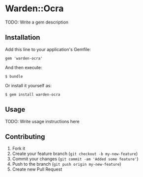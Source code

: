 # Warden::Ocra

TODO: Write a gem description

## Installation

Add this line to your application's Gemfile:

    gem 'warden-ocra'

And then execute:

    $ bundle

Or install it yourself as:

    $ gem install warden-ocra

## Usage

TODO: Write usage instructions here

## Contributing

1. Fork it
2. Create your feature branch (`git checkout -b my-new-feature`)
3. Commit your changes (`git commit -am 'Added some feature'`)
4. Push to the branch (`git push origin my-new-feature`)
5. Create new Pull Request
